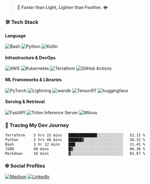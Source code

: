 > :rocket: **Faster than Light, Lighter than Feather.** 🌩️

### 🛠️ Tech Stack

#### **Language**
![Bash](https://img.shields.io/badge/\/bin\/bash-%23121011.svg?style=for-the-badge&logo=gnu-bash&logoColor=white)
![Python](https://img.shields.io/badge/python-3670A0?style=for-the-badge&logo=python&logoColor=ffdd54)
![Kotlin](https://img.shields.io/badge/kotlin-%237F52FF.svg?style=for-the-badge&logo=kotlin&logoColor=white)

#### **Infrastructure & DevOps**
![AWS](https://img.shields.io/badge/AWS-%23232F3E.svg?style=for-the-badge&logo=amazonwebservices&logoColor=white)
![Kubernetes](https://img.shields.io/badge/kubernetes-%23326ce5.svg?style=for-the-badge&logo=kubernetes&logoColor=white)
![Terraform](https://img.shields.io/badge/terraform-%235835CC.svg?style=for-the-badge&logo=terraform&logoColor=white)
![GitHub Actions](https://img.shields.io/badge/github%20actions-%232671E5.svg?style=for-the-badge&logo=githubactions&logoColor=white)

#### **ML Frameworks & Libraries**
![PyTorch](https://img.shields.io/badge/torch-%23EE4C2C.svg?style=for-the-badge&logo=pytorch&logoColor=white)
![Lightning](https://img.shields.io/badge/lightning-%23792EE5.svg?style=for-the-badge&logo=lightning&logoColor=white)
![wandb](https://img.shields.io/badge/wandb-%23FFBE00.svg?style=for-the-badge&logo=weightsandbiases&logoColor=white)
![TensorRT](https://img.shields.io/badge/tensorrt-%234A7C12.svg?style=for-the-badge&logo=nvidia&logoColor=white)
![huggingface](https://img.shields.io/badge/hf%20hub-%23FFD21E.svg?style=for-the-badge&logo=huggingface&logoColor=white)

#### **Serving & Retrieval**
![FastAPI](https://img.shields.io/badge/FastAPI-005571?style=for-the-badge&logo=fastapi)
![Triton Inference Server](https://img.shields.io/badge/triton%20inference-%2376B900.svg?style=for-the-badge&logo=nvidia&logoColor=white)
![Milvus](https://img.shields.io/badge/milvus-%2300A1EA.svg?style=for-the-badge&logo=milvus&logoColor=white)
  
### 🧭 Tracing My Dev Journey
<!--START_SECTION:waka-->

```txt
Terraform    5 hrs 33 mins   █████████████░░░░░░░░░░░░   52.15 %
Python       2 hrs 48 mins   ██████▓░░░░░░░░░░░░░░░░░░   26.32 %
Bash         1 hr 12 mins    ███░░░░░░░░░░░░░░░░░░░░░░   11.41 %
JSON         40 mins         █▓░░░░░░░░░░░░░░░░░░░░░░░   06.36 %
Markdown     18 mins         ▓░░░░░░░░░░░░░░░░░░░░░░░░   02.87 %
```

<!--END_SECTION:waka-->

### 🌐 Social Profiles

<a href="https://medium.com/@shinjeongtae">![Medium](https://img.shields.io/badge/Medium-12100E?style=for-the-badge&logo=medium&logoColor=white)</a> <a href="https://www.linkedin.com/in/jungtae-shin-3137781a8/">![LinkedIn](https://img.shields.io/badge/linkedin-%230077B5.svg?style=for-the-badge&logo=linkedin&logoColor=white)</a>
